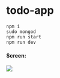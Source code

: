 # todo-app

```
npm i
sudo mongod
npm run start
npm run dev

```
#### Screen:
![](https://image.prntscr.com/image/cqAC7Hz6R7Ol_H1E3xcEEA.png)

